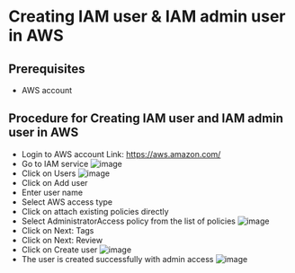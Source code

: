 # Creating IAM user & IAM admin user in AWS

## Prerequisites

- AWS account

## Procedure for Creating IAM user and IAM admin user in AWS

- Login to AWS account Link: https://aws.amazon.com/
- Go to IAM service
![image](./assets/Ex-1/Ex-1.1.png)
- Click on Users
![image](./assets/Ex-1/Ex-1.2.png)
- Click on Add user
- Enter user name
- Select AWS access type
- Click on attach existing policies directly
- Select AdministratorAccess policy from the list of policies
![image](./assets/Ex-1/Ex-1.3.png)
- Click on Next: Tags
- Click on Next: Review
- Click on Create user
![image](./assets/Ex-1/Ex-1.4.png)
- The user is created successfully with admin access
![image](./assets/Ex-1/Ex-1.5.png)
